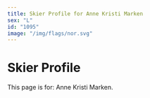```yaml
---
title: Skier Profile for Anne Kristi Marken
sex: "L"
id: "1095"
image: "/img/flags/nor.svg" 
---
```


# Skier Profile

This page is for: Anne Kristi Marken.
    